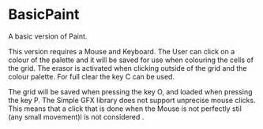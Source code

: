 # BasicPaint
A basic version of Paint.

This version requires a Mouse and Keyboard.
The User can click on a colour of the palette and it will be saved for use when colouring the cells of the grid.
The erasor is activated when clicking outside of the grid and the colour palette. For full clear the key C can be used.

The grid will be saved when pressing the key O, and loaded when pressing the key P.
The Simple GFX library does not support unprecise mouse clicks. 
This means that a click that is done when the Mouse is not perfectly stil (any small movement)l is not considered .
